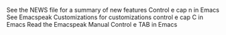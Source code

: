 See the NEWS file for a  summary of new features  Control e cap n in Emacs
See Emacspeak Customizations for customizations  control e cap C in Emacs
Read the Emacspeak Manual  Control e TAB in Emacs

